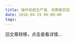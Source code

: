 ```yaml
---
title: 操作系统生产者、消费者实验
date: 2016-04-19 00:00:00
tags:
---
```


旧文章转移，点击查看详情...
<script src='/old/loader.js'></script>